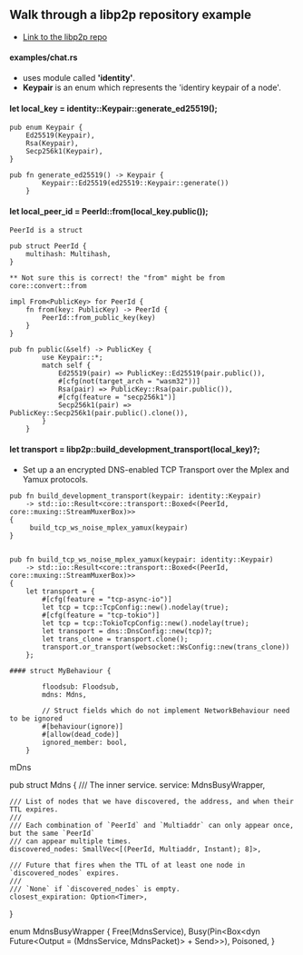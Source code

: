 ## Walk through a libp2p repository example

- [Link to the libp2p repo](https://github.com/libp2p/rust-libp2p)

#### examples/chat.rs

- uses module called **'identity'**.
- **Keypair** is an enum which represents the 'identiry keypair of a node'.

#### let local_key = identity::Keypair::generate_ed25519();

```
pub enum Keypair {
    Ed25519(Keypair),
    Rsa(Keypair),
    Secp256k1(Keypair),
}

pub fn generate_ed25519() -> Keypair {
        Keypair::Ed25519(ed25519::Keypair::generate())
    }

```

#### let local_peer_id = PeerId::from(local_key.public());

```
PeerId is a struct

pub struct PeerId {
    multihash: Multihash,
}

** Not sure this is correct! the "from" might be from core::convert::from

impl From<PublicKey> for PeerId {
    fn from(key: PublicKey) -> PeerId {
        PeerId::from_public_key(key)
    }
}

pub fn public(&self) -> PublicKey {
        use Keypair::*;
        match self {
            Ed25519(pair) => PublicKey::Ed25519(pair.public()),
            #[cfg(not(target_arch = "wasm32"))]
            Rsa(pair) => PublicKey::Rsa(pair.public()),
            #[cfg(feature = "secp256k1")]
            Secp256k1(pair) => PublicKey::Secp256k1(pair.public().clone()),
        }
    }
```

#### let transport = libp2p::build_development_transport(local_key)?;

- Set up a an encrypted DNS-enabled TCP Transport over the Mplex and Yamux protocols.

```
pub fn build_development_transport(keypair: identity::Keypair)
    -> std::io::Result<core::transport::Boxed<(PeerId, core::muxing::StreamMuxerBox)>>
{
     build_tcp_ws_noise_mplex_yamux(keypair)
}


pub fn build_tcp_ws_noise_mplex_yamux(keypair: identity::Keypair)
    -> std::io::Result<core::transport::Boxed<(PeerId, core::muxing::StreamMuxerBox)>>
{
    let transport = {
        #[cfg(feature = "tcp-async-io")]
        let tcp = tcp::TcpConfig::new().nodelay(true);
        #[cfg(feature = "tcp-tokio")]
        let tcp = tcp::TokioTcpConfig::new().nodelay(true);
        let transport = dns::DnsConfig::new(tcp)?;
        let trans_clone = transport.clone();
        transport.or_transport(websocket::WsConfig::new(trans_clone))
    };

```

```
#### struct MyBehaviour {

        floodsub: Floodsub,
        mdns: Mdns,

        // Struct fields which do not implement NetworkBehaviour need to be ignored
        #[behaviour(ignore)]
        #[allow(dead_code)]
        ignored_member: bool,
    }

```

mDns

pub struct Mdns {
/// The inner service.
service: MdnsBusyWrapper,

    /// List of nodes that we have discovered, the address, and when their TTL expires.
    ///
    /// Each combination of `PeerId` and `Multiaddr` can only appear once, but the same `PeerId`
    /// can appear multiple times.
    discovered_nodes: SmallVec<[(PeerId, Multiaddr, Instant); 8]>,

    /// Future that fires when the TTL of at least one node in `discovered_nodes` expires.
    ///
    /// `None` if `discovered_nodes` is empty.
    closest_expiration: Option<Timer>,

}

enum MdnsBusyWrapper {
Free(MdnsService),
Busy(Pin<Box<dyn Future<Output = (MdnsService, MdnsPacket)> + Send>>),
Poisoned,
}

```

```
